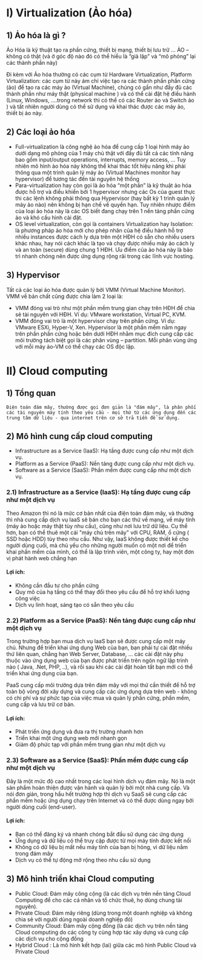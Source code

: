 # I) Virtualization (Ảo hóa) 
## 1) Ảo hóa là gì ?
Ảo Hóa là kỹ thuật tạo ra phần cứng, thiết bị mạng, thiết bị lưu trữ … ẢO – không có thật (và ở góc độ nào đó có thể hiểu là “giả lập” và “mô phỏng” lại các thành phần này)

Đi kèm với Ảo hóa thường có các cụm từ Hardware Virtualization, Platform Virtualization: các cụm từ này ám chỉ việc tạo ra các thành phần phần cứng (ảo) để tạo ra các máy ảo (Virtual Machine), chúng có gần như đầy đủ các thành phần như máy thật (physical machine ) và có thể cài đặt hệ điều hành (Linux, Windows, ….trong network thì có thể có các Router ảo và Switch ảo ) và tất nhiên người dùng có thể sử dụng và khai thác được các máy ảo, thiết bị ảo này.

## 2) Các loại ảo hóa
- Full-virtualization là công nghệ ảo hóa để cung cấp 1 loại hình máy ảo dưới dạng mô phỏng của 1 máy chủ thật với đầy đủ tất cả các tính năng bao gồm input/output operations, interrupts, memory access, … Tuy nhiên mô hình ảo hóa này không thể khai thác tốt hiệu năng khi phải thông qua một trình quản lý máy ảo (Virtual Machines monitor hay hypervisor) để tương tác đến tài nguyên hệ thống 
- Para-virtualization hay còn gọi là ảo hóa “một phần” là kỹ thuật ảo hóa được hỗ trợ và điều khiển bởi 1 hypervisor nhưng các Os của guest thực thi các lệnh không phải thông qua Hypervisor (hay bất kỳ 1 trình quản lý máy ảo nào) nên không bị hạn chế về quyền hạn. Tuy nhiên nhược điểm của loại ảo hóa này là các OS biết đang chạy trên 1 nền tảng phần cứng ảo và khó cấu hình cài đặt.
- OS level virtualization, còn gọi là containers Virtualization hay Isolation: là phương pháp ảo hóa mới cho phép nhân của hệ điều hành hỗ trợ nhiều instances được cách ly dựa trên một HĐH có sẵn cho nhiều users khác nhau, hay nói cách khác là tạo và chạy được nhiều máy ảo cách ly và an toàn (secure) dùng chung 1 HĐH. Ưu điểm của ảo hóa này là bảo trì nhanh chóng nên được ứng dụng rộng rãi trong các lĩnh vực hosting.

## 3) Hypervisor
Tất cả các loại ảo hóa được quản lý bởi VMM (Virtual Machine Monitor). VMM về bản chất cũng được chia làm 2 loại là:
- VMM đóng vai trò như một phần mềm trung gian chạy trên HĐH để chia sẻ tài nguyên với HĐH. Ví dụ: VMware workstation, Virtual PC, KVM.
- VMM đóng vai trò là một hypervisor chạy trên phần cứng. Ví dụ: VMware ESXi, Hyper-V, Xen.
Hypervisor là một phần mềm nằm ngay trên phần phần cứng hoặc bên dưới HĐH nhằm mục đích cung cấp các môi trường tách biệt gọi là các phân vùng – partition. Mỗi phân vùng ứng với mỗi máy ảo-VM có thể chạy các OS độc lập.

# II) Cloud computing
## 1) Tổng quan
`Điện toán đám mây, thường được gọi đơn giản là "đám mây", là phân phối các tài nguyên máy tính theo yêu cầu - mọi thứ từ các ứng dụng đến các trung tâm dữ liệu - qua internet trên cơ sở trả tiền để sử dụng.`
## 2) Mô hình cung cấp cloud computing
- Infrastructure as a Service (IaaS): Hạ tầng được cung cấp như một dịch vụ.
- Platform as a Service (PaaS): Nền tảng được cung cấp như một dịch vụ.
- Software as a Service (SaaS): Phần mềm được cung cấp như một dịch vụ.

### 2.1) Infrastructure as a Service (IaaS): Hạ tầng được cung cấp như một dịch vụ
Theo Amazon thì nó là mức cơ bản nhất của điện toán đám mây, và thường thì nhà cung cấp dịch vụ IaaS sẽ bán cho bạn các thứ về mạng, về máy tính (máy ảo hoặc máy thật tùy nhu cầu), cũng như nơi lưu trữ dữ liệu. Cụ thể hơn, bạn có thể thuê một cái "máy chủ trên mây" với CPU, RAM, ổ cứng ( SSD hoặc HDD) tùy theo nhu cầu. Như vậy, IaaS không được thiết kế cho người dùng cuối, mà chủ yếu cho những người muốn có một nơi để triển khai phần mềm của mình, có thể là lập trình viên, một công ty, hay một đơn vị phát hành web chẳng hạn
#### Lợi ích:
- Không cần đầu tư cho phần cứng
- Quy mô của hạ tầng có thể thay đổi theo yêu cầu để hỗ trợ khối lượng công việc
- Dịch vụ linh hoạt, sáng tạo có sẵn theo yêu cầu

### 2.2) Platform as a Service (PaaS): Nền tảng được cung cấp như một dịch vụ 
 Trong trường hợp bạn mua dịch vụ IaaS bạn sẽ được cung cấp một máy chủ. Nhưng để triển khai ứng dụng Web của bạn, bạn phải tự cài đặt nhiều thứ liên quan, chẳng hạn Web Server, Database, ... các cài đặt này phụ thuộc vào ứng dụng web của bạn được phát triển trên ngôn ngữ lập trình nào ( Java, .Net, PHP, ..), và rồi sau khi các cài đặt hoàn tất bạn mới có thể triển khai ứng dụng của bạn.
 
PaaS cung cấp môi trường dựa trên đám mây với mọi thứ cần thiết để hỗ trợ toàn bộ vòng đời xây dựng và cung cấp các ứng dụng dựa trên web - không có chi phí và sự phức tạp của việc mua và quản lý phần cứng, phần mềm, cung cấp và lưu trữ cơ bản.
#### Lợi ích:
- Phát triển ứng dụng và đưa ra thị trường nhanh hơn
- Triển khai một ứng dụng web mới nhanh gọn
- Giảm độ phức tạp với phần mềm trung gian như một dịch vụ

### 2.3) Software as a Service (SaaS): Phần mềm được cung cấp như một dịch vụ
Đây là một mức độ cao nhất trong các loại hình dịch vụ đám mây. Nó là một sản phẩm hoàn thiện được vận hành và quản lý bởi một nhà cung cấp. Và nói đơn giản, trong hầu hết trường hợp thì dịch vụ SaaS sẽ cung cấp các phần mềm hoặc ứng dụng chạy trên Internet và có thể được dùng ngay bởi người dùng cuối (end-user).

#### Lợi ích:
- Bạn có thể đăng ký và nhanh chóng bắt đầu sử dụng các ứng dụng
- Ứng dụng và dữ liệu có thể truy cập được từ mọi máy tính được kết nối 
- Không có dữ liệu bị mất nếu máy tính của bạn bị hỏng, vì dữ liệu nằm trong đám mây
- Dịch vụ có thể tự động mở rộng theo nhu cầu sử dụng

## 3) Mô hình triển khai Cloud computing
- Public Cloud: Đám mây công cộng (là các dịch vụ trên nền tảng Cloud Computing để cho các cá nhân và tổ chức thuê, họ dùng chung tài nguyên).
- Private Cloud: Đám mây riêng (dùng trong một doanh nghiệp và không chia sẻ với người dùng ngoài doanh nghiệp đó)
- Community Cloud: Đám mây cộng đồng (là các dịch vụ trên nền tảng Cloud computing do các công ty cùng hợp tác xây dựng và cung cấp các dịch vụ cho cộng đồng
- Hybrid Cloud : Là mô hình kết hợp (lai) giữa các mô hình Public Cloud và Private Cloud
